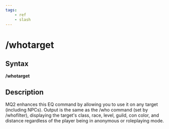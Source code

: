 ```yaml
---
tags:
    - ref
    - slash
---
```

# /whotarget

## Syntax

**/whotarget**

## Description

MQ2 enhances this EQ command by allowing you to use it on any target (including NPCs\). Output is the same as the /who command \(set by /whofilter), displaying the target's class, race, level, guild, con color, and distance regardless of the player being in anonymous or roleplaying mode.
